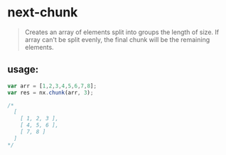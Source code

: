 # next-chunk
> Creates an array of elements split into groups the length of size. If array can&#39;t be split evenly, the final chunk will be the remaining elements.


## usage:
```js
var arr = [1,2,3,4,5,6,7,8];
var res = nx.chunk(arr, 3);

/*
  [ 
    [ 1, 2, 3 ], 
    [ 4, 5, 6 ], 
    [ 7, 8 ] 
  ]
*/
```
